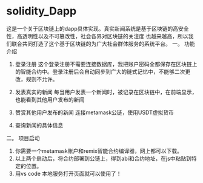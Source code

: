 # solidity_Dapp
这是一个关于区块链上的dapp具体实现。真实新闻系统是基于区块链的高安全性，高透明性以及不可篡改性，社会各界对区块链的关注度
也越来越高，所以我们联合共同打造了这个基于区块链的为广大社会群体服务的系统平台。
一。 功能介绍

1. 登录注册
   这个登录注册不需要连接数据库，我把账户密码全都保存在区块链上的智能合约中。登录注册后会自动同步到广大的链式记忆中，不能够二次更改，规则不允许。

3. 发表真实的新闻
   每当用户发表一个新闻时，被记录在区块链中，在前端显示，也能看到其他用户发布的新闻

4. 赞赏其他用户发布的新闻
   连接metamask公链，使用USDT虚拟货币

5. 查询新闻的具体信息

二。 项目启动
1. 你需要一个metamask账户和remix智能合约编译器，网上都可以下载。
2. 以上两个启动后，将合约部署到公链上，得到abi和合约地址，在js中粘贴到特定的位置。
3. 用vs code 本地服务打开页面就可以使用了！
